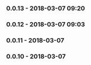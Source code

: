 ### 0.0.13 - 2018-03-07 09:20
### 0.0.12 - 2018-03-07 09:03
### 0.0.11 - 2018-03-07
### 0.0.10 - 2018-03-07
